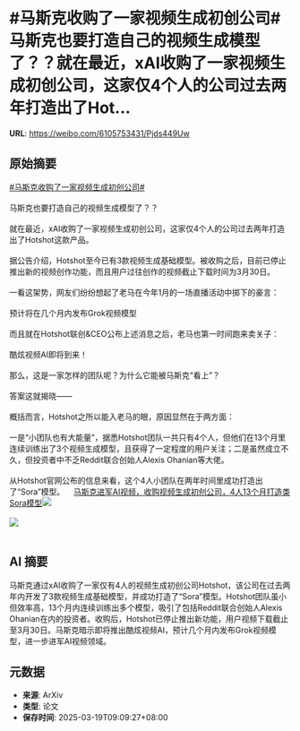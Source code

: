 # #马斯克收购了一家视频生成初创公司# 马斯克也要打造自己的视频生成模型了？？就在最近，xAI收购了一家视频生成初创公司，这家仅4个人的公司过去两年打造出了Hot...

**URL**: https://weibo.com/6105753431/Pjds449Uw

## 原始摘要

<a href="https://m.weibo.cn/search?containerid=231522type%3D1%26t%3D10%26q%3D%23%E9%A9%AC%E6%96%AF%E5%85%8B%E6%94%B6%E8%B4%AD%E4%BA%86%E4%B8%80%E5%AE%B6%E8%A7%86%E9%A2%91%E7%94%9F%E6%88%90%E5%88%9D%E5%88%9B%E5%85%AC%E5%8F%B8%23&amp;extparam=%23%E9%A9%AC%E6%96%AF%E5%85%8B%E6%94%B6%E8%B4%AD%E4%BA%86%E4%B8%80%E5%AE%B6%E8%A7%86%E9%A2%91%E7%94%9F%E6%88%90%E5%88%9D%E5%88%9B%E5%85%AC%E5%8F%B8%23" data-hide=""><span class="surl-text">#马斯克收购了一家视频生成初创公司#</span></a> <br><br>马斯克也要打造自己的视频生成模型了？？<br><br>就在最近，xAI收购了一家视频生成初创公司，这家仅4个人的公司过去两年打造出了Hotshot这款产品。<br><br>据公告介绍，Hotshot至今已有3款视频生成基础模型。被收购之后，目前已停止推出新的视频创作功能，而且用户过往创作的视频截止下载时间为3月30日。<br><br>一看这架势，网友们纷纷想起了老马在今年1月的一场直播活动中掷下的豪言：<br><br>预计将在几个月内发布Grok视频模型<br><br>而且就在Hotshot联创&amp;CEO公布上述消息之后，老马也第一时间跑来卖关子：<br><br>酷炫视频AI即将到来！<br><br>那么，这是一家怎样的团队呢？为什么它能被马斯克“看上”？<br><br>答案这就揭晓——<br><br>概括而言，Hotshot之所以能入老马的眼，原因显然在于两方面：<br><br>一是“小团队也有大能量”，据悉Hotshot团队一共只有4个人，但他们在13个月里连续训练出了3个视频生成模型，且获得了一定程度的用户关注；二是虽然成立不久，但投资者中不乏Reddit联合创始人Alexis Ohanian等大佬。<br><br>从Hotshot官网公布的信息来看，这个4人小团队在两年时间里成功打造出了“Sora”模型。<a href="https://weibo.cn/sinaurl?u=https%3A%2F%2Fmp.weixin.qq.com%2Fs%2FDgYseRVqfOy8_HvZC5aFbg" data-hide=""><span class="url-icon"><img style="width: 1rem;height: 1rem" src="https://h5.sinaimg.cn/upload/2015/09/25/3/timeline_card_small_web_default.png" referrerpolicy="no-referrer"></span><span class="surl-text">马斯克进军AI视频，收购视频生成初创公司，4人13个月打造类Sora模型</span></a><img style="" src="https://tvax1.sinaimg.cn/large/006Fd7o3ly1hzlw0eaxtfj30sg0sgh3a.jpg" referrerpolicy="no-referrer"><br><br><img style="" src="https://tvax4.sinaimg.cn/large/006Fd7o3ly1hzlw0ig7kwj312u0o016t.jpg" referrerpolicy="no-referrer"><br><br>

## AI 摘要

马斯克通过xAI收购了一家仅有4人的视频生成初创公司Hotshot，该公司在过去两年内开发了3款视频生成基础模型，并成功打造了“Sora”模型。Hotshot团队虽小但效率高，13个月内连续训练出多个模型，吸引了包括Reddit联合创始人Alexis Ohanian在内的投资者。收购后，Hotshot已停止推出新功能，用户视频下载截止至3月30日。马斯克暗示即将推出酷炫视频AI，预计几个月内发布Grok视频模型，进一步进军AI视频领域。

## 元数据

- **来源**: ArXiv
- **类型**: 论文
- **保存时间**: 2025-03-19T09:09:27+08:00
